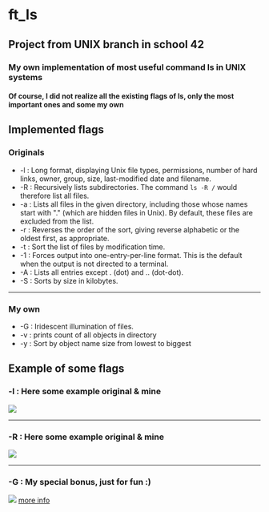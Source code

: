 # ft_ls
## Project from UNIX branch in school 42
### My own implementation of most useful command ls in UNIX systems
#### Of course, I did not realize all the existing flags of ls, only the most important ones and some my own

## Implemented flags
### Originals
* -l : Long format, displaying Unix file types, permissions, number of hard links, owner, group, size, last-modified date and filename.
* -R : Recursively lists subdirectories. The command ``ls -R /`` would therefore list all files.
* -a : Lists all files in the given directory, including those whose names start with "." (which are hidden files in Unix). By default, these files are excluded from the list.
* -r : Reverses the order of the sort, giving reverse alphabetic or the
oldest first, as appropriate.
* -t : Sort the list of files by modification time.
* -1 : Forces output into one-entry-per-line format. This is the default
when the output is not directed to a terminal.
* -A : Lists all entries except . (dot) and .. (dot-dot).
* -S : Sorts by size in kilobytes.
***
### My own
* -G : Iridescent illumination of files.
* -v : prints count of all objects in directory
* -y : Sort by object name size from lowest to biggest

## Example of some flags
### -l : Here some example original & mine
![](https://thumbs.gfycat.com/OptimisticYellowishCatbird-size_restricted.gif)
***
### -R : Here some example original & mine
![](https://thumbs.gfycat.com/ReflectingMeekGadwall-size_restricted.gif)
***
### -G : My special bonus, just for fun :)
![](https://thumbs.gfycat.com/BiodegradableIllustriousComet-size_restricted.gif)
[more info](https://github.com/prippa/ft_ls/blob/master/ft_ls.en.pdf)
